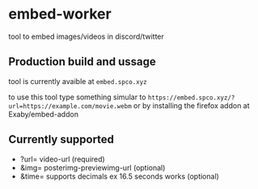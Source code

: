 # embed-worker
tool to embed images/videos in discord/twitter

## Production build and ussage

tool is currently avaible at `embed.spco.xyz`

to use this tool type something simular to `https://embed.spco.xyz/?url=https://example.com/movie.webm` or by installing the firefox addon at Exaby/embed-addon

## Currently supported

- ?url= video-url (required)
- &img= posterimg-previewimg-url (optional)
- &time= supports decimals ex 16.5 seconds works (optional)
